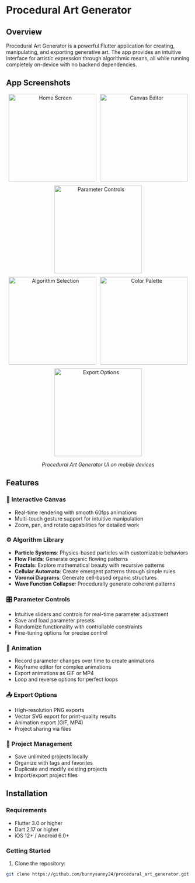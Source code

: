 # Procedural Art Generator

## Overview

Procedural Art Generator is a powerful Flutter application for creating, manipulating, and exporting generative art. The app provides an intuitive interface for artistic expression through algorithmic means, all while running completely on-device with no backend dependencies.

## App Screenshots

<div align="center">
  <div style="display: flex; flex-wrap: wrap; justify-content: center; gap: 10px;">
    <img src="https://github.com/user-attachments/assets/2cd5f49e-75d9-48bc-a410-1bbf33d06362" width="240" alt="Home Screen" />
    <img src="https://github.com/user-attachments/assets/6926cf78-8855-48f7-994b-c311321464bb" width="240" alt="Canvas Editor" />
    <img src="https://github.com/user-attachments/assets/66b1335f-5846-4763-a10f-6210b083aa66" width="240" alt="Parameter Controls" />
  </div>
  <div style="display: flex; flex-wrap: wrap; justify-content: center; gap: 10px; margin-top: 10px;">
    <img src="https://github.com/user-attachments/assets/dc6033b5-799b-4398-8607-878eafbf9ff8" width="240" alt="Algorithm Selection" />
    <img src="https://github.com/user-attachments/assets/8c5abef4-4e5a-4d93-826e-30c2fb09fcc7" width="240" alt="Color Palette" />
    <img src="https://github.com/user-attachments/assets/27593e01-94e9-4d99-8cb4-db43abb364c5" width="240" alt="Export Options" />
  </div>
  <p><em>Procedural Art Generator UI on mobile devices</em></p>
</div>

## Features

### 🎨 Interactive Canvas
- Real-time rendering with smooth 60fps animations
- Multi-touch gesture support for intuitive manipulation
- Zoom, pan, and rotate capabilities for detailed work

### ⚙️ Algorithm Library
- **Particle Systems**: Physics-based particles with customizable behaviors
- **Flow Fields**: Generate organic flowing patterns
- **Fractals**: Explore mathematical beauty with recursive patterns
- **Cellular Automata**: Create emergent patterns through simple rules
- **Voronoi Diagrams**: Generate cell-based organic structures
- **Wave Function Collapse**: Procedurally generate coherent patterns

### 🎛️ Parameter Controls
- Intuitive sliders and controls for real-time parameter adjustment
- Save and load parameter presets
- Randomize functionality with controllable constraints
- Fine-tuning options for precise control

### 🔄 Animation
- Record parameter changes over time to create animations
- Keyframe editor for complex animations
- Export animations as GIF or MP4
- Loop and reverse options for perfect loops

### 📤 Export Options
- High-resolution PNG exports
- Vector SVG export for print-quality results
- Animation export (GIF, MP4)
- Project sharing via files

### 📁 Project Management
- Save unlimited projects locally
- Organize with tags and favorites
- Duplicate and modify existing projects
- Import/export project files

## Installation

### Requirements
- Flutter 3.0 or higher
- Dart 2.17 or higher
- iOS 12+ / Android 6.0+

### Getting Started

1. Clone the repository:
```bash
git clone https://github.com/bunnysunny24/procedural_art_generator.git
